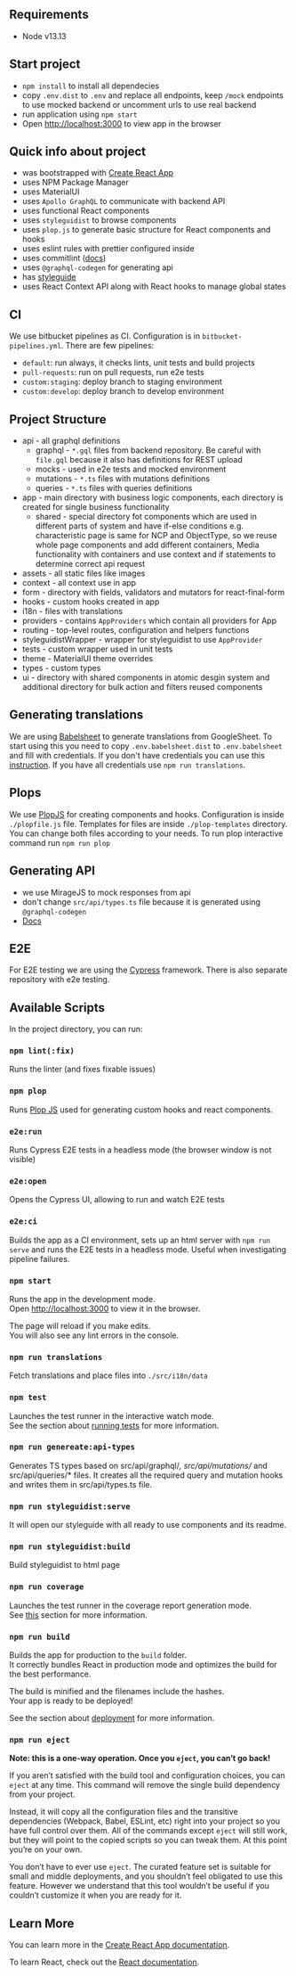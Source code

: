 ## Requirements
- Node v13.13

## Start project
- `npm install` to install all dependecies
- copy `.env.dist` to `.env` and replace all endpoints, keep `/mock` endpoints to use mocked backend or uncomment urls to use real backend
- run application using `npm start`
- Open [http://localhost:3000](http://localhost:3000) to view app in the browser

## Quick info about project
- was bootstrapped with [Create React App](https://github.com/facebook/create-react-app)
- uses NPM Package Manager
- uses MaterialUI 
- uses `Apollo GraphQL` to communicate with backend API
- uses functional React components
- uses `styleguidist` to browse components
- uses `plop.js` to generate basic structure for React components and hooks
- uses eslint rules with prettier configured inside
- uses commitlint ([docs](./docs/commitlint.md))
- uses `@graphql-codegen` for generating api
- has [styleguide](./docs/styleguide.md) 
- uses React Context API along with React hooks to manage global states

## CI

We use bitbucket pipelines as CI. Configuration is in `bitbucket-pipelines.yml`. There are few pipelines: 
- `default`: run always, it checks lints, unit tests and build projects
- `pull-requests`: run on pull requests, run e2e tests
- `custom:staging`: deploy branch to staging environment
- `custom:develop`: deploy branch to develop environment

## Project Structure
- api - all graphql definitions
    * graphql - `*.gql` files from backend repository. Be careful with `file.gql` because it also has definitions for REST upload
    * mocks -  used in e2e tests and mocked environment
    * mutations - `*.ts` files with mutations definitions 
    * queries - `*.ts` files with queries definitions 
- app - main directory with business logic components, each directory is created for single business functionality
    * shared - special directory fot components which are used in different parts of system and have if-else conditions e.g. characteristic page is same for NCP and ObjectType, so we reuse whole page components and add different containers, Media functionality with containers and use context and if statements to determine correct api request
- assets - all static files like images
- context - all context use in app
- form - directory with fields, validators and mutators for react-final-form
- hooks - custom hooks created in app
- i18n - files with translations
- providers - contains `AppProviders` which contain all providers for App
- routing - top-level routes, configuration and helpers functions
- styleguidistWrapper - wrapper for styleguidist to use `AppProvider` 
- tests - custom wrapper used in unit tests
- theme - MaterialUI theme overrides
- types - custom types
- ui - directory with shared components in atomic desgin system and additional directory for bulk action and filters reused components

## Generating translations

We are using [Babelsheet](https://thesoftwarehouse.github.io/babelsheet-js/) to generate translations from GoogleSheet. To start using this you need to copy `.env.babelsheet.dist` to `.env.babelsheet` and fill with credentials. If you don't have credentials you can use this [instruction](https://thesoftwarehouse.github.io/babelsheet-js/configuration/). If you have all credentials use `npm run translations`.

## Plops

We use [PlopJS](https://plopjs.com/) for creating components and hooks. Configuration is inside `./plopfile.js` file. Templates for files are inside `./plop-templates` directory. You can change both files according to your needs. To run plop interactive command run `npm run plop`

## Generating API
 - we use MirageJS to mock responses from api
 - don't change `src/api/types.ts` file because it is generated using `@graphql-codegen`
 - [Docs](./docs/api.md)

## E2E

For E2E testing we are using the [Cypress](https://www.cypress.io/) framework. There is also separate repository with e2e testing. 

## Available Scripts

In the project directory, you can run:

### `npm lint(:fix)`

Runs the linter (and fixes fixable issues)

### `npm plop`

Runs [Plop JS](https://plopjs.com/) used for generating custom hooks and react components. 

### `e2e:run`

Runs Cypress E2E tests in a headless mode (the browser window is not visible)

### `e2e:open`

Opens the Cypress UI, allowing to run and watch E2E tests

### `e2e:ci`

Builds the app as a CI environment, sets up an html server with `npm run serve` and runs the E2E tests in a headless mode. Useful when investigating pipeline failures.

### `npm start`

Runs the app in the development mode.<br />
Open [http://localhost:3000](http://localhost:3000) to view it in the browser.

The page will reload if you make edits.<br />
You will also see any lint errors in the console.

### `npm run translations`

Fetch translations and place files into `./src/i18n/data`

### `npm test`

Launches the test runner in the interactive watch mode.<br />
See the section about [running tests](https://facebook.github.io/create-react-app/docs/running-tests) for more information.

### `npm run genereate:api-types`

Generates TS types based on src/api/graphql/*, src/api/mutations/* and src/api/queries/* files. It creates all the required query and mutation hooks and writes them in src/api/types.ts file.

### `npm run styleguidist:serve`

It will open our styleguide with all ready to use components and its readme.

### `npm run styleguidist:build`

Build styleguidist to html page

### `npm run coverage`

Launches the test runner in the coverage report generation mode.<br />
See [this](https://create-react-app.dev/docs/running-tests/#coverage-reporting) section for more information.

### `npm run build`

Builds the app for production to the `build` folder.<br />
It correctly bundles React in production mode and optimizes the build for the best performance.

The build is minified and the filenames include the hashes.<br />
Your app is ready to be deployed!

See the section about [deployment](https://facebook.github.io/create-react-app/docs/deployment) for more information.

### `npm run eject`

**Note: this is a one-way operation. Once you `eject`, you can’t go back!**

If you aren’t satisfied with the build tool and configuration choices, you can `eject` at any time. This command will remove the single build dependency from your project.

Instead, it will copy all the configuration files and the transitive dependencies (Webpack, Babel, ESLint, etc) right into your project so you have full control over them. All of the commands except `eject` will still work, but they will point to the copied scripts so you can tweak them. At this point you’re on your own.

You don’t have to ever use `eject`. The curated feature set is suitable for small and middle deployments, and you shouldn’t feel obligated to use this feature. However we understand that this tool wouldn’t be useful if you couldn’t customize it when you are ready for it.

## Learn More

You can learn more in the [Create React App documentation](https://facebook.github.io/create-react-app/docs/getting-started).

To learn React, check out the [React documentation](https://reactjs.org/).
